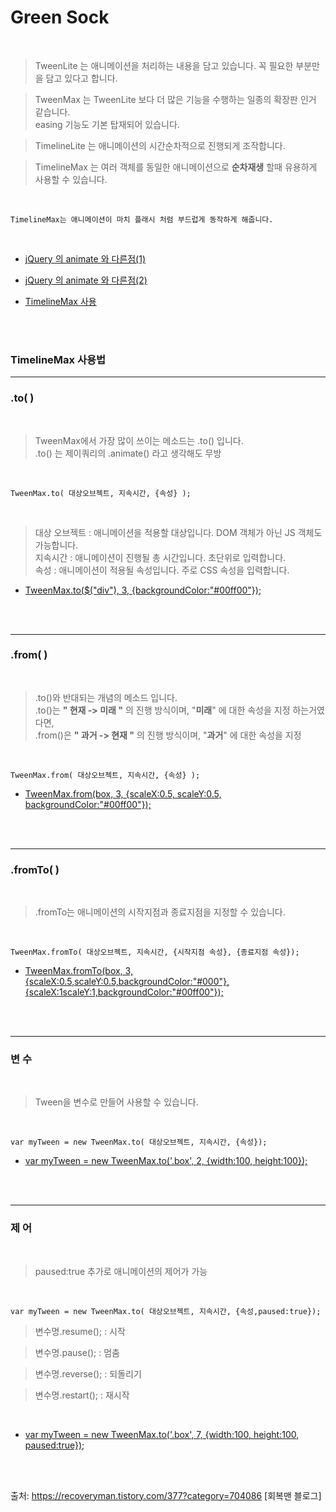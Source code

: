 # Green Sock
<br>

>TweenLite 는 애니메이션을 처리하는 내용을 담고 있습니다. 꼭 필요한 부분만을 담고 있다고 합니다.

>TweenMax 는 TweenLite 보다 더 많은 기능을 수행하는 일종의 확장판 인거 같습니다.<br>  easing 기능도 기본 탑재되어 있습니다.

>TimelineLite 는 애니메이션의 시간순차적으로 진행되게 조작합니다.

>TimelineMax 는 여러 객체를 동일한 애니메이션으로 <b>순차재생</b> 할때 유용하게 사용할 수 있습니다.

<br>

```
TimelineMax는 애니메이션이 마치 플래시 처럼 부드럽게 동작하게 해줍니다.
```
<br>

* [jQuery 의 animate 와 다른점(1)](//jsfiddle.net/recoveryman/kh3pnzhz/2/embedded/result,js,html,css/ ) <br>

* [jQuery 의 animate 와 다른점(2)](//jsfiddle.net/recoveryman/wjnspybg/embedded/result,js,html,css/ ) 

* [TimelineMax 사용](//jsfiddle.net/recoveryman/dzocnc2o/1/embedded/result,js,html,css/ )<br><br>
<br>



### TimelineMax 사용법
---


### .to( ) 
<br>

>TweenMax에서 가장 많이 쓰이는 메소드는 .to() 입니다.<br>
.to() 는 제이쿼리의 .animate() 라고 생각해도 무방

<br>

```
TweenMax.to( 대상오브젝트, 지속시간, {속성} );
```
<br>

>대상 오브젝트 : 애니메이션을 적용할 대상입니다. DOM 객체가 아닌 JS 객체도 가능합니다.<br>
지속시간 : 애니메이션이 진행될 총 시간입니다. 초단위로 입력합니다.<br>
속성 : 애니메이션이 적용될 속성입니다. 주로 CSS 속성을 입력합니다.


* [TweenMax.to($("div"), 3, {backgroundColor:"#00ff00"});](//jsfiddle.net/recoveryman/dzocnc2o/4/embedded/result,js,html,css/)<br><br>
<br>

---


### .from( )
<br>

>.to()와 반대되는 개념의 메소드 입니다.<br>
.to()는 **" 현재 -> 미래 "** 의 진행 방식이며, "**미래**" 에 대한 속성을 지정 하는거였다면,  <br>
.from()은 **" 과거 -> 현재 "** 의 진행 방식이며, "**과거**" 에 대한 속성을 지정 

<br>

```
TweenMax.from( 대상오브젝트, 지속시간, {속성} );
```

* [TweenMax.from(box, 3, {scaleX:0.5, scaleY:0.5, backgroundColor:"#00ff00"});](//jsfiddle.net/recoveryman/az7mbmct/embedded/result,js,html,css/)<br><br>
<br>

---


### .fromTo( )
<br>

>.fromTo는 애니메이션의 시작지점과 종료지점을 지정할 수 있습니다.

<br>

```
TweenMax.fromTo( 대상오브젝트, 지속시간, {시작지점 속성}, {종료지점 속성});
```

* [TweenMax.fromTo(box, 3, {scaleX:0.5,scaleY:0.5,backgroundColor:"#000"},{scaleX:1scaleY:1,backgroundColor:"#00ff00"});](//jsfiddle.net/recoveryman/uwadu6ek/embedded/result,js,html,css/)<br><br>
<br>

---


### 변 수
<br>

>Tween을 변수로 만들어 사용할 수 있습니다.

<br>

```
var myTween = new TweenMax.to( 대상오브젝트, 지속시간, {속성});
```

* [var myTween = new TweenMax.to('.box', 2, {width:100, height:100});](//jsfiddle.net/recoveryman/1z0d15gc/embedded/result,js,html,css/)<br><br>
<br>

---


### 제 어
<br>

>paused:true 추가로 애니메이션의 제어가 가능

<br>

```
var myTween = new TweenMax.to( 대상오브젝트, 지속시간, {속성,paused:true});
```

>변수명.resume();    : 시작

>변수명.pause();    : 멈춤

>변수명.reverse();    : 되돌리기

>변수명.restart();    : 재시작

<br>

* [var myTween = new TweenMax.to('.box', 7, {width:100, height:100, paused:true});](//jsfiddle.net/recoveryman/5v87qjod/embedded/result,js,html,css/)<br><br>
<br>









출처: https://recoveryman.tistory.com/377?category=704086 [회복맨 블로그]
